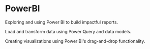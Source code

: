 # PowerBI
Exploring and using Power BI to build impactful reports. 

Load and transform data using Power Query and data models.

Creating visualizations using Power BI's drag-and-drop functionality.
